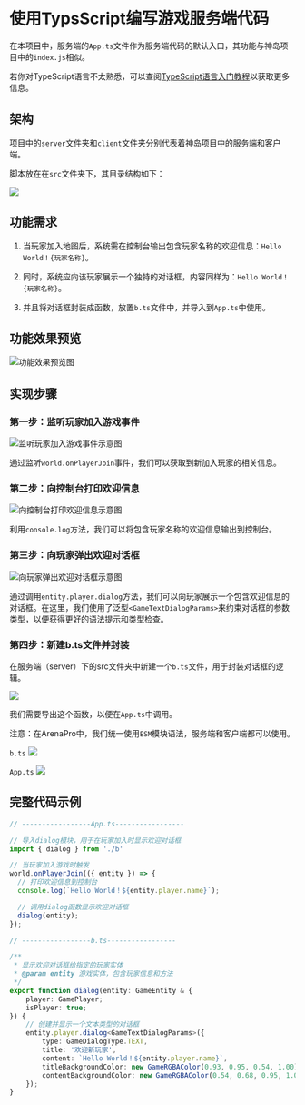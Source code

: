 # 使用TypsScript编写游戏服务端代码


在本项目中，服务端的`App.ts`文件作为服务端代码的默认入口，其功能与神岛项目中的`index.js`相似。

若你对TypeScript语言不太熟悉，可以查阅[TypeScript语言入门教程](https://typescript.p6p.net/about/experience.html)以获取更多信息。

## 架构
项目中的`server`文件夹和`client`文件夹分别代表着神岛项目中的服务端和客户端。

脚本放在在`src`文件夹下，其目录结构如下：

![](/QQ20241204-155607.png)

## 功能需求

1. 当玩家加入地图后，系统需在控制台输出包含玩家名称的欢迎信息：`Hello World！{玩家名称}`。

2. 同时，系统应向该玩家展示一个独特的对话框，内容同样为：`Hello World！{玩家名称}`。

3. 并且将对话框封装成函数，放置`b.ts`文件中，并导入到`App.ts`中使用。

## 功能效果预览

![功能效果预览图](/QQ20241025-105839.png)

## 实现步骤

### 第一步：监听玩家加入游戏事件

![监听玩家加入游戏事件示意图](/QQ20241101-150107.png)

通过监听`world.onPlayerJoin`事件，我们可以获取到新加入玩家的相关信息。

### 第二步：向控制台打印欢迎信息

![向控制台打印欢迎信息示意图](/QQ20241101-150138.png)

利用`console.log`方法，我们可以将包含玩家名称的欢迎信息输出到控制台。

### 第三步：向玩家弹出欢迎对话框

![向玩家弹出欢迎对话框示意图](/QQ20241101-150220.png)

通过调用`entity.player.dialog`方法，我们可以向玩家展示一个包含欢迎信息的对话框。在这里，我们使用了泛型`<GameTextDialogParams>`来约束对话框的参数类型，以便获得更好的语法提示和类型检查。

### 第四步：新建b.ts文件并封装

在服务端（server）下的src文件夹中新建一个`b.ts`文件，用于封装对话框的逻辑。

![](/QQ20241129-115545.png)

我们需要导出这个函数，以便在`App.ts`中调用。

注意：在ArenaPro中，我们统一使用`ESM`模块语法，服务端和客户端都可以使用。

`b.ts`
![](/QQ20241129-115944.png)

`App.ts`
![](/QQ20241129-120043.png)


## 完整代码示例

```typescript
// -----------------App.ts-----------------

// 导入dialog模块，用于在玩家加入时显示欢迎对话框
import { dialog } from './b'

// 当玩家加入游戏时触发
world.onPlayerJoin(({ entity }) => {
  // 打印欢迎信息到控制台
  console.log(`Hello World！${entity.player.name}`);

  // 调用dialog函数显示欢迎对话框
  dialog(entity);
});

// -----------------b.ts-----------------

/**
 * 显示欢迎对话框给指定的玩家实体
 * @param entity 游戏实体，包含玩家信息和方法
 */
export function dialog(entity: GameEntity & {
    player: GamePlayer;
    isPlayer: true;
}) {
    // 创建并显示一个文本类型的对话框
    entity.player.dialog<GameTextDialogParams>({
        type: GameDialogType.TEXT,
        title: '欢迎新玩家',
        content: `Hello World！${entity.player.name}`,
        titleBackgroundColor: new GameRGBAColor(0.93, 0.95, 0.54, 1.00),
        contentBackgroundColor: new GameRGBAColor(0.54, 0.68, 0.95, 1.00),
    });
}
```